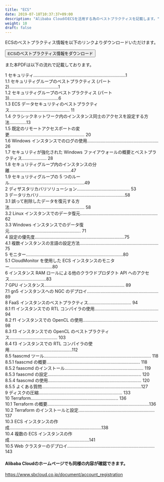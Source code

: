 ```yaml
---
title: "ECS"
date: 2019-07-18T10:37:37+09:00
description: "Alibaba CloudのECSを活用する為のベストプラクティスを記載します。"
weight: 10
draft: false
---
```


ECSのベストプラクティス情報を以下のリンクよりダウンロードいただけます。

[<button class="btn btn-primary">ECSのベストプラクティス情報をダウンロード</button>](http://static-aliyun-doc.oss-cn-hangzhou.aliyuncs.com/download/pdf/DNA0011864658_ja-JP_jp_190625161850_public_fda053d3b3b12e4d3bd994047f8f644a.pdf?spm=a21mg.l28256.a3.118.764c58a75bASxs&file=DNA0011864658_ja-JP_jp_190625161850_public_fda053d3b3b12e4d3bd994047f8f644a.pdf)  

また本PDFは以下の流れで記載しております。  
  
1 セキュリティ...........................................................................1  
1.1 セキュリティグループのベストプラクティス (パート 2)........................................1  
1.2 セキュリティグループのベストプラクティス (パート 3)........................................6  
1.3 ECS データセキュリティのベストプラクティス................................................. 11  
1.4 クラシックネットワーク内のインスタンス同⼠のアクセスを設定する⽅法..............13  
1.5 既定のリモートアクセスポートの変更............................................................. 20  
1.6 Windows インスタンスでのログの使⽤.......................................................... 26  
1.7 セキュリティが強化された Windows ファイアウォールの概要とベストプラクティス.................... 28  
1.8 セキュリティグループ内のインスタンスの分離..................................................47  
1.9 セキュリティグループの 5 つのルール.............................................................49  
2 ディザスタリカバリソリューション........................................... 53  
3 データリカバリ......................................................................58  
3.1 誤って削除したデータを復元する⽅法............................................................. 58  
3.2 Linux インスタンスでのデータ復元............................................................... 62  
3.3 Windows インスタンスでのデータ復元.......................................................... 71  
4 設定の優先度.........................................................................75  
4.1 複数インスタンスの⾔語の設定⽅法................................................................ 75  
5 モニター...............................................................................80  
5.1 CloudMonitor を使⽤した ECS インスタンスのモニター...................................80  
6 インスタンス RAM ロールによる他のクラウドプロダクト API へのアクセス..............................83  
7 GPU インスタンス................................................................. 89  
7.1 gn5 インスタンスへの NGC のデプロイ.......................................................... 89  
8 FaaS インスタンスのベストプラクティス................................... 94  
8.1 f1 インスタンスでの RTL コンパイラの使⽤.................................................... 94  
8.2 f1 インスタンスでの OpenCL の使⽤............................................................. 98  
8.3 f3 インスタンスでの OpenCL のベストプラクティス....................................... 103  
8.4 f3 インスタンスでの RTL コンパイラの使⽤...................................................112  
8.5 faascmd ツール....................................................................................... 118  
8.5.1 faascmd の概要............................................................................ 118  
8.5.2 faascmd のインストール................................................................ 119  
8.5.3 faascmd の設定............................................................................ 120  
8.5.4 faascmd の使⽤............................................................................ 120  
8.5.5 よくある質問.................................................................................127  
9 ディスクの圧縮.................................................................... 133  
10 Terraform....................................................................... 136  
10.1 Terraform の概要...................................................................................136  
10.2 Terraform のインストールと設定.............................................................. 137  
10.3 ECS インスタンスの作成...........................................................................138  
10.4 複数の ECS インスタンスの作成.................................................................141  
10.5 Web クラスターのデプロイ....................................................................... 143  

#### Alibaba Cloudのホームページでも同様の内容が確認できます。
https://www.sbcloud.co.jp/document/account_registration


